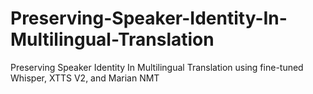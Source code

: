 # Preserving-Speaker-Identity-In-Multilingual-Translation
Preserving Speaker Identity In Multilingual Translation using fine-tuned Whisper, XTTS V2, and Marian NMT
